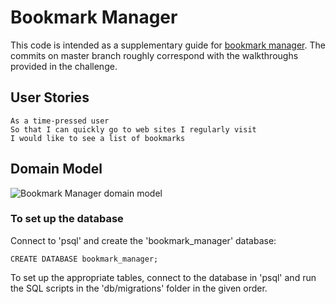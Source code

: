 # Bookmark Manager

This code is intended as a supplementary guide for [bookmark manager](https://github.com/makersacademy/course/tree/master/bookmark_manager). The commits on master branch roughly correspond with the walkthroughs provided in the challenge.

## User Stories

```
As a time-pressed user
So that I can quickly go to web sites I regularly visit
I would like to see a list of bookmarks
```

## Domain Model

![Bookmark Manager domain model](Flowchart.png)

### To set up the database

Connect to 'psql' and create the 'bookmark_manager' database:

```
CREATE DATABASE bookmark_manager;
```

To set up the appropriate tables, connect to the database in 'psql' and run the SQL scripts in the 'db/migrations' folder in the given order.